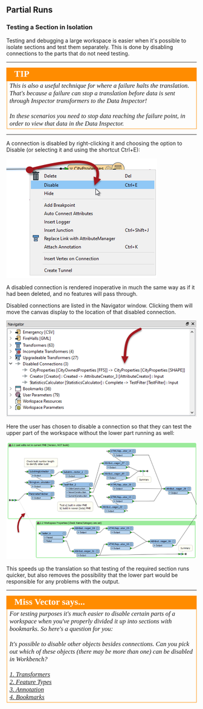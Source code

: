 ## Partial Runs ##


### Testing a Section in Isolation ###

Testing and debugging a large workspace is easier when it's possible to isolate sections and test them separately. This is done by disabling connections to the parts that do not need testing. 

---

<!--Tip Section--> 

<table style="border-spacing: 0px">
<tr>
<td style="vertical-align:middle;background-color:darkorange;border: 2px solid darkorange">
<i class="fa fa-info-circle fa-lg fa-pull-left fa-fw" style="color:white;padding-right: 12px;vertical-align:text-top"></i>
<span style="color:white;font-size:x-large;font-weight: bold;font-family:serif">TIP</span>
</td>
</tr>

<tr>
<td style="border: 1px solid darkorange">
<span style="font-family:serif; font-style:italic; font-size:larger">
This is also a useful technique for where a failure halts the translation. That's because a failure can stop a translation before data is sent through Inspector transformers to the Data Inspector!
<br><br>In these scenarios you need to stop data reaching the failure point, in order to view that data in the Data Inspector.
</span>
</td>
</tr>
</table>

---

A connection is disabled by right-clicking it and choosing the option to Disable (or selecting it and using the shortcut Ctrl+E):

![](./Images/Img3.068.DisableConnection.png)

A disabled connection is rendered inoperative in much the same way as if it had been deleted, and no features will pass through.

Disabled connections are listed in the Navigator window. Clicking them will move the canvas display to the location of that disabled connection.

![](./Images/Img3.069.DisabledConnectionsInNavigator.png)

Here the user has chosen to disable a connection so that they can test the upper part of the workspace without the lower part running as well: 

![](./Images/Img3.070.DisabledConnectionsInCanvas.png)

This speeds up the translation so that testing of the required section runs quicker, but also removes the possibility that the lower part would be responsible for any problems with the output.

---

<!--Person X Says Section-->

<table style="border-spacing: 0px">
<tr>
<td style="vertical-align:middle;background-color:darkorange;border: 2px solid darkorange">
<i class="fa fa-quote-left fa-lg fa-pull-left fa-fw" style="color:white;padding-right: 12px;vertical-align:text-top"></i>
<span style="color:white;font-size:x-large;font-weight: bold;font-family:serif">Miss Vector says...</span>
</td>
</tr>

<tr>
<td style="border: 1px solid darkorange">
<span style="font-family:serif; font-style:italic; font-size:larger">
For testing purposes it's much easier to disable certain parts of a workspace when you've properly divided it up into sections with bookmarks. So here's a question for you:
<br><br>It's possible to disable other objects besides connections. Can you pick out which of these objects (there may be more than one) can be disabled in Workbench?
<br><br><a href="http://52.73.3.37/fmedatastreaming/Manual/QAResponse2017.fmw?chapter=3&question=3&answer=1&DestDataset_TEXTLINE=C%3A%5CFMEOutput%5CQAResponse.html">1. Transformers
<br><a href="http://52.73.3.37/fmedatastreaming/Manual/QAResponse2017.fmw?chapter=3&question=3&answer=2&DestDataset_TEXTLINE=C%3A%5CFMEOutput%5CQAResponse.html">2. Feature Types
<br><a href="http://52.73.3.37/fmedatastreaming/Manual/QAResponse2017.fmw?chapter=3&question=3&answer=3&DestDataset_TEXTLINE=C%3A%5CFMEOutput%5CQAResponse.html">3. Annotation
<br><a href="http://52.73.3.37/fmedatastreaming/Manual/QAResponse2017.fmw?chapter=3&question=3&answer=4&DestDataset_TEXTLINE=C%3A%5CFMEOutput%5CQAResponse.html">4. Bookmarks
</span>
</td>
</tr>
</table>